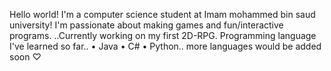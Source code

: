 Hello world!
I'm a computer science student at Imam mohammed bin saud university!
I'm passionate about making games and fun/interactive programs.
..Currently working on my first 2D-RPG. 
Programming language I've learned so far..
• Java • C# • Python.. more languages would be added soon ♡ 

